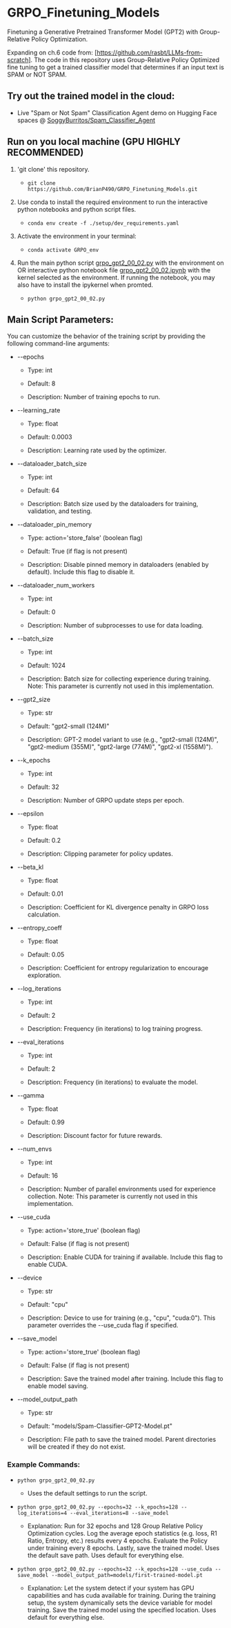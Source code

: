 # GRPO_Finetuning_Models
Finetuning a Generative Pretrained Transformer Model (GPT2) with Group-Relative Policy Optimization.

Expanding on ch.6 code from: [https://github.com/rasbt/LLMs-from-scratch]. The code in this repository uses Group-Relative Policy Optimized fine tuning to get a trained classifier model that determines if an input text is SPAM or NOT SPAM.

## Try out the trained model in the cloud:
- Live "Spam or Not Spam" Classification Agent demo on Hugging Face spaces @ [SoggyBurritos/Spam_Classifier_Agent](https://huggingface.co/spaces/SoggyBurritos/Spam_Classifier_Agent)

## Run on you local machine (GPU HIGHLY RECOMMENDED)
1. 'git clone' this repository.
    - ```git clone https://github.com/BrianP490/GRPO_Finetuning_Models.git```

2. Use conda to install the required environment to run the interactive python notebooks and python script files.
    - ```conda env create -f ./setup/dev_requirements.yaml```

3. Activate the environment in your terminal:
    - ```conda activate GRPO_env```

4. Run the main python script [grpo_gpt2_00_02.py](grpo_gpt2_00_02.py) with the environment on OR interactive python notebook file [grpo_gpt2_00_02.ipynb](grpo_gpt2_00_02.ipynb) with the kernel selected as the environment. If running the notebook, you may also have to install the ipykernel when promted.
    - ```python grpo_gpt2_00_02.py```

## Main Script Parameters:

You can customize the behavior of the training script by providing the following command-line arguments:

- --epochs

    - Type: int

    - Default: 8

    - Description: Number of training epochs to run.

- --learning_rate

    - Type: float

    - Default: 0.0003

    - Description: Learning rate used by the optimizer.

- --dataloader_batch_size

    - Type: int

    - Default: 64

    - Description: Batch size used by the dataloaders for training, validation, and testing.

- --dataloader_pin_memory

    - Type: action='store_false' (boolean flag)

    - Default: True (if flag is not present)

    - Description: Disable pinned memory in dataloaders (enabled by default). Include this flag to disable it.

- --dataloader_num_workers

    - Type: int

    - Default: 0

    - Description: Number of subprocesses to use for data loading.

- --batch_size

    - Type: int

    - Default: 1024

    - Description: Batch size for collecting experience during training. Note: This parameter is currently not used in this implementation.

- --gpt2_size

    - Type: str

    - Default: "gpt2-small (124M)"

    - Description: GPT-2 model variant to use (e.g., "gpt2-small (124M)", "gpt2-medium (355M)", "gpt2-large (774M)", "gpt2-xl (1558M)").

- --k_epochs

    - Type: int

    - Default: 32

    - Description: Number of GRPO update steps per epoch.

- --epsilon

    - Type: float

    - Default: 0.2

    - Description: Clipping parameter for policy updates.

- --beta_kl

    - Type: float

    - Default: 0.01

    - Description: Coefficient for KL divergence penalty in GRPO loss calculation.

- --entropy_coeff

    - Type: float

    - Default: 0.05

    - Description: Coefficient for entropy regularization to encourage exploration.

- --log_iterations

    - Type: int

    - Default: 2

    - Description: Frequency (in iterations) to log training progress.

- --eval_iterations

    - Type: int

    - Default: 2

    - Description: Frequency (in iterations) to evaluate the model.

- --gamma

    - Type: float

    - Default: 0.99

    - Description: Discount factor for future rewards.

- --num_envs

    - Type: int

    - Default: 16

    - Description: Number of parallel environments used for experience collection. Note: This parameter is currently not used in this implementation.

- --use_cuda

    - Type: action='store_true' (boolean flag)

    - Default: False (if flag is not present)

    - Description: Enable CUDA for training if available. Include this flag to enable CUDA.

- --device

    - Type: str

    - Default: "cpu"

    - Description: Device to use for training (e.g., "cpu", "cuda:0"). This parameter overrides the --use_cuda flag if specified.

- --save_model

    - Type: action='store_true' (boolean flag)

    - Default: False (if flag is not present)

    - Description: Save the trained model after training. Include this flag to enable model saving.

- --model_output_path

    - Type: str

    - Default: "models/Spam-Classifier-GPT2-Model.pt"

    - Description: File path to save the trained model. Parent directories will be created if they do not exist.


### Example Commands:
- ```python grpo_gpt2_00_02.py```
    - Uses the default settings to run the script.
    
- ```python grpo_gpt2_00_02.py --epochs=32 --k_epochs=128 --log_iterations=4 --eval_iterations=8 --save_model```
    - Explanation: Run for 32 epochs and 128 Group Relative Policy Optimization cycles. Log the average epoch statistics (e.g. loss, R1 Ratio, Entropy, etc.) results every 4 epochs. Evaluate the Policy under training every 8 epochs. Lastly, save the trained model. Uses the default save path. Uses default for everything else.
    
    
- ```python grpo_gpt2_00_02.py --epochs=32 --k_epochs=128 --use_cuda --save_model --model_output_path=models/first-trained-model.pt```
    - Explanation: Let the system detect if your system has GPU capabilities and has cuda available for training. During the training setup, the system dynamically sets the device variable for model training. Save the trained model using the specified location. Uses default for everything else.

